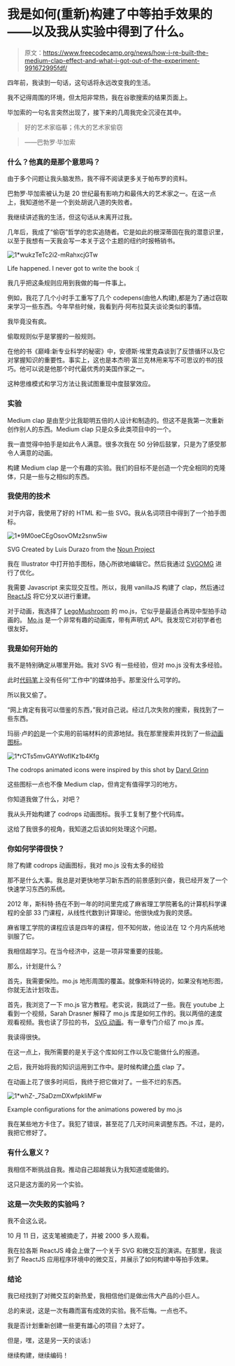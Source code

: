 # 我是如何(重新)构建了中等拍手效果的——以及我从实验中得到了什么。

> 原文：<https://www.freecodecamp.org/news/how-i-re-built-the-medium-clap-effect-and-what-i-got-out-of-the-experiment-991672995fdf/>

四年前，我读到一句话，这句话将永远改变我的生活。

我不记得周围的环境，但太阳非常热，我在谷歌搜索的结果页面上。

毕加索的一句名言突然出现了，接下来的几周我完全沉浸在其中。

> 好的艺术家临摹；伟大的艺术家偷窃

> ——巴勃罗·毕加索

### 什么？他真的是那个意思吗？

由于多个问题让我头脑发热，我不得不阅读更多关于帕布罗的资料。

巴勃罗·毕加索被认为是 20 世纪最有影响力和最伟大的艺术家之一。在这一点上，我知道他不是一个到处胡说八道的失败者。

我继续讲述我的生活，但这句话从未离开过我。

几年后，我成了“偷窃”哲学的忠实追随者。它是如此的根深蒂固在我的潜意识里，以至于我想有一天我会写一本关于这个主题的纽约时报畅销书。

![1*wukzTeTc2i2-mRahxcjGTw](img/47bb4d6d24685b4735f636df2ae55a41.png)

Life happened. I never got to write the book :(

我几乎把这条规则应用到我做的每一件事上。

例如，我花了几个小时手工重写了几个 codepens(由他人构建),都是为了通过窃取来学习一些东西。今年早些时候，我看到丹·阿布拉莫夫谈论类似的事情。

我毕竟没有疯。

偷取规则似乎是掌握的一般规则。

在他的书《巅峰:新专业科学的秘密》中，安德斯·埃里克森谈到了反馈循环以及它对掌握知识的重要性。事实上，这也是本杰明·富兰克林用来写不可思议的书的技巧。他可以说是他那个时代最优秀的美国作家之一。

这种思维模式和学习方法让我试图重现中度鼓掌效应。

### 实验

Medium clap 是由至少比我聪明五倍的人设计和制造的。但这不是我第一次重新创作别人的东西。Medium clap 只是众多此类项目中的一个。

我一直觉得中拍手是如此令人满意。很多次我在 50 分钟后鼓掌，只是为了感受那令人满意的动画。

构建 Medium clap 是一个有趣的实验。我们的目标不是创造一个完全相同的克隆体，只是一些与之相似的东西。

### 我使用的技术

对于内容，我使用了好的 HTML 和一些 SVG。我从名词项目中得到了一个拍手图标。

![1*9M0oeCEgOsovOMz2snw5iw](img/deb54ac34d6fc27711f8be59f5e62016.png)

SVG Created by Luis Durazo from the [Noun Project](https://thenounproject.com/search/?q=clap&i=28959)

我在 Illustrator 中打开拍手图标，随心所欲地编辑它。然后我通过 [SVGOMG](https://jakearchibald.github.io/svgomg/) 进行了优化。

我需要 Javascript 来实现交互性。所以，我用 vanillaJS 构建了 clap，然后通过 [ReactJS](https://codepen.io/ohansemmanuel/full/zEJpYy/) 将它分叉以进行重建。

对于动画，我选择了 [LegoMushroom](https://www.freecodecamp.org/news/how-i-re-built-the-medium-clap-effect-and-what-i-got-out-of-the-experiment-991672995fdf/undefined) 的 mo.js，它似乎是最适合再现中型拍手动画的。 [Mo.js](http://mojs.io) 是一个非常有趣的动画库，带有声明式 API。我发现它对初学者也很友好。

### 我是如何开始的

我不是特别确定从哪里开始。我对 SVG 有一些经验，但对 mo.js 没有太多经验。

此时[代码笔](http://codepen.io)上没有任何“工作中”的媒体拍手。那里没什么可学的。

所以我又偷了。

“网上肯定有我可以借鉴的东西，”我对自己说。经过几次失败的搜索，我找到了一些东西。

玛丽·卢的[的](https://tympanus.net/codrops/)是一个实用的前端材料的资源地狱。我在那里搜索并找到了一些[动画图标](https://github.com/codrops/Animocons)。

![1*rCTs5mvGAYWofIKz1b4Kfg](img/91d085f4ed2d29168c3c380304c3e5b5.png)

The codrops animated icons were inspired by this shot by [Daryl Grinn](https://dribbble.com/daryl)

这些图标一点也不像 Medium clap，但肯定有值得学习的地方。

你知道我做了什么，对吧？

我从头开始构建了 codrops 动画图标。我手工复制了整个代码库。

这给了我很多的视角，我知道之后该如何处理这个问题。

### 你如何学得很快？

除了构建 codrops 动画图标，我对 mo.js 没有太多的经验

那不是什么大事。我总是对更快地学习新东西的前景感到兴奋，我已经开发了一个快速学习东西的系统。

2012 年，斯科特·扬在不到一年的时间里完成了麻省理工学院著名的计算机科学课程的全部 33 门课程，从线性代数到计算理论。他很快成为我的灵感。

麻省理工学院的课程应该是四年的课程，但不知何故，他设法在 12 个月内系统地驯服了它。

我相信超学习。在当今经济中，这是一项非常重要的技能。

那么，计划是什么？

首先，我需要保险。mo.js 地形周围的覆盖。就像斯科特说的，如果没有地形图，你就无法计划攻击。

首先，我浏览了一下 mo.js 官方教程。老实说，我跳过了一些。我在 youtube 上看到一个视频，Sarah Drasner 解释了 mo.js 库是如何工作的。我以两倍的速度观看视频。我也读了莎拉的书， [SVG 动画](https://www.amazon.com/SVG-Animations-Implementations-Responsive-Animation/dp/1491939702)。有一章专门介绍了 mo.js 库。

我读得很快。

在这一点上，我所需要的是关于这个库如何工作以及它能做什么的报道。

之后，我开始将我的知识运用到工作中。是时候构建[介质](https://www.freecodecamp.org/news/how-i-re-built-the-medium-clap-effect-and-what-i-got-out-of-the-experiment-991672995fdf/undefined) clap 了。

在动画上花了很多时间后，我终于把它做对了。一些不烂的东西。

![1*whZ-_7SaDzmDXwfpkliMFw](img/13294b42ea6bfe42aa69e19addb55463.png)

Example configurations for the animations powered by mo.js

我在某些地方卡住了。我犯了错误，甚至花了几天时间来调整东西。不过，是的，我把它修好了。

### 有什么意义？

我相信不断挑战自我。推动自己超越我认为我知道或能做的。

这只是这方面的另一个实验。

### 这是一次失败的实验吗？

我不会这么说。

10 月 11 日，这支笔被摘走了，并被 2000 多人观看。

我在拉各斯 ReactJS 峰会上做了一个关于 SVG 和微交互的演讲。在那里，我谈到了 ReactJS 应用程序环境中的微交互，并展示了如何构建中等拍手效果。

### 结论

我已经找到了对微交互的新热爱，我相信他们是做出伟大产品的小巨人。

总的来说，这是一次有趣而富有成效的实验。我不后悔。一点也不。

我是否计划重新创建一些更有雄心的项目？太好了。

但是，嘿，这是另一天的谈话:)

继续构建，继续编码！